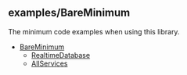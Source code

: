 ## examples/BareMinimum

The minimum code examples when using this library.

* [BareMinimum](/examples/BareMinimum/)
    * [RealtimeDatabase](/examples/BareMinimum/RealtimeDatabase/)
    * [AllServices](/examples/BareMinimum/AllServices/)
